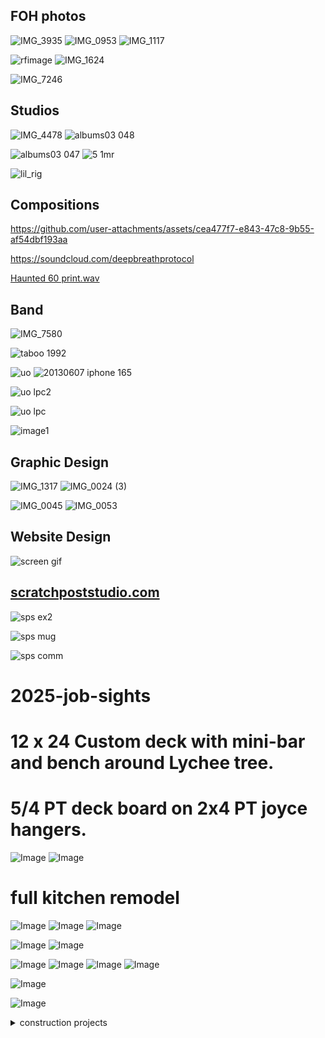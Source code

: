 ## FOH photos
![IMG_3935](https://github.com/user-attachments/assets/b355c84e-b59c-48ae-aa1f-faa3af26805a)
![IMG_0953](https://github.com/user-attachments/assets/19b1d3dc-1268-4f58-99b6-31b75e508b60)
![IMG_1117](https://github.com/user-attachments/assets/28e05435-38fd-4f24-8eba-3765f80a5933)

![rfimage](https://github.com/user-attachments/assets/1c486dd5-5680-4922-8da7-209a38096423)
![IMG_1624](https://github.com/user-attachments/assets/c8e6664c-1062-4f96-9a64-bcea609f0df7)



![IMG_7246](https://github.com/user-attachments/assets/33bb32ea-9901-43ac-a8ee-92a349336135)


## Studios
![IMG_4478](https://github.com/user-attachments/assets/6cbf9d86-0e4f-4116-89f6-400bf8e7f14c)
![albums03 048](https://github.com/user-attachments/assets/f94a1281-1d63-4183-9340-2283ace82274)


![albums03 047](https://github.com/user-attachments/assets/656facd5-26e3-4705-92cc-539851563ae1)
![5 1mr](https://github.com/user-attachments/assets/dfc19ac7-7191-4006-a83c-e1cbc17347ea)

![lil_rig](https://github.com/user-attachments/assets/6d408c79-7a39-4389-8f5f-18d7c10221c0)

## Compositions


https://github.com/user-attachments/assets/cea477f7-e843-47c8-9b55-af54dbf193aa

https://soundcloud.com/deepbreathprotocol


[Haunted 60 print.wav](https://github.com/user-attachments/files/21899170/Haunted.60.print.wav)



## Band 
![IMG_7580](https://github.com/user-attachments/assets/07cd93f5-e07c-44da-8a40-f53443d6b5d7)

![taboo 1992](https://github.com/user-attachments/assets/4de7c0b4-1bf3-49f9-bef9-e8993d0a6ecf)


![uo](https://github.com/user-attachments/assets/c19162da-1734-40c1-9e93-cf8b5cc45a26)
![20130607 iphone 165](https://github.com/user-attachments/assets/99ec17bb-8055-4a1f-9187-daf5a8ae72b2)

![uo lpc2](https://github.com/user-attachments/assets/0fbe995d-b91b-4805-a03c-2792e03a02a5)

![uo lpc](https://github.com/user-attachments/assets/64434dc5-bfb9-4261-a847-11651159af62)


![image1](https://github.com/user-attachments/assets/f3c767d2-bedd-4b0e-8ead-b9f67e9c58df)



## Graphic Design
![IMG_1317](https://github.com/user-attachments/assets/adb63c69-c6ca-4ccb-8616-401e97e82b18)
![IMG_0024 (3)](https://github.com/user-attachments/assets/9a4a5ff9-84c2-4ef4-b805-16b016d9a3d5)

![IMG_0045](https://github.com/user-attachments/assets/9b7315a5-959b-45a2-813a-8a7cf7f79707)
![IMG_0053](https://github.com/user-attachments/assets/e9390d42-30cc-43d0-869e-32e302533e13)



## Website Design

![screen gif](https://github.com/user-attachments/assets/373c16f4-9488-4584-9f7b-4546e751eb53)


## [scratchpoststudio.com ](https://www.ScratchPostStudio.com)



![sps ex2](https://github.com/user-attachments/assets/08b7bd40-c8e4-4e3d-a7aa-762323aefc2f)

![sps mug](https://github.com/user-attachments/assets/97769d84-bf1f-4241-8424-23ef01ccc50f)

![sps comm](https://github.com/user-attachments/assets/18421eab-1f00-4878-bc74-2794b72e149a)

# 2025-job-sights
# 12 x 24 Custom deck with mini-bar and bench around Lychee tree.
# 5/4 PT deck board on 2x4 PT joyce hangers.
![Image](https://github.com/user-attachments/assets/81fb5a8b-16a6-46e6-9de6-92b29c71c02e)
![Image](https://github.com/user-attachments/assets/89cc91c7-61c3-4c82-9f0f-3b09e30d3fb7)

# full kitchen remodel
![Image](https://github.com/user-attachments/assets/f5356959-ddf9-4215-b175-bef757ee7f8c)
![Image](https://github.com/user-attachments/assets/a0fb90e6-60f8-49f9-9960-37f26f710f2d)
![Image](https://github.com/user-attachments/assets/f4d3cb54-c2c4-4c88-98c3-93c07bdff33c)


![Image](https://github.com/user-attachments/assets/3f4ea763-bb81-48cc-afc1-4dba84825801)
![Image](https://github.com/user-attachments/assets/65be83e3-1b2e-48fd-87f4-ad96e7c9f9ed)

![Image](https://github.com/user-attachments/assets/7f01ef07-7bdd-4658-92a8-4c0544c923cc)
![Image](https://github.com/user-attachments/assets/e0a4247a-9128-46bd-bf42-fd22a974b2f8)
![Image](https://github.com/user-attachments/assets/d183ce4e-8bde-4f5f-963c-c87a21c72716)
![Image](https://github.com/user-attachments/assets/4ff9919b-69f1-414b-b71d-978bea680fb3)

![Image](https://github.com/user-attachments/assets/c938b665-6d92-4bd4-b197-9a36b1db5169)

![Image](https://github.com/user-attachments/assets/0a15deef-1a60-4c98-8cf5-d8853d39501b)


<details>
<summary>construction projects</summary>
<br>

Custom Deck
# 12 x 24 Custom deck with mini-bar and bench around Lychee tree.
# 5/4 PT deck board on 2x4 PT joyce hangers.
![Image](https://github.com/user-attachments/assets/81fb5a8b-16a6-46e6-9de6-92b29c71c02e)
![Image](https://github.com/user-attachments/assets/89cc91c7-61c3-4c82-9f0f-3b09e30d3fb7)
![1210 Porch1 001](https://github.com/user-attachments/assets/f02f2e4f-2732-490f-8dcc-22640b41246b)
![1210 Porch1 008](https://github.com/user-attachments/assets/8a923d6c-3655-4d6a-8e15-0e8782373d23)
![1210 Porch1 017](https://github.com/user-attachments/assets/4283451d-c49f-4ca9-8714-f457b81d5921)
![1210 Porch1 018](https://github.com/user-attachments/assets/80109cce-07cb-4f85-b8b5-43ee1958196d)
![1210 Porch1 045](https://github.com/user-attachments/assets/4cede56e-ba1d-4445-bbfa-bbd7c82b6f77)
![1210 Porch1 051](https://github.com/user-attachments/assets/c7824028-fdb7-455f-9184-012a5b9f8132)
![1210 Porch1 052](https://github.com/user-attachments/assets/38c225b4-e161-4e45-9824-5c0ab110db3d)


02 proj

03 proj

04 proj

05 proj

06 proj

07 proj

08 proj

